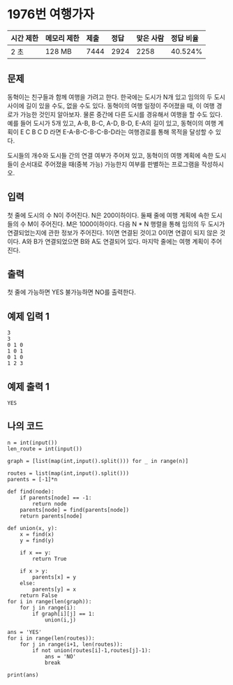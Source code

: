 # 1976번 여행가자

| 시간 제한 | 메모리 제한 | 제출 | 정답 | 맞은 사람 | 정답 비율 |
| :-------- | :---------- | :--- | :--- | :-------- | :-------- |
| 2 초      | 128 MB      | 7444 | 2924 | 2258      | 40.524%   |

## 문제

동혁이는 친구들과 함께 여행을 가려고 한다. 한국에는 도시가 N개 있고 임의의 두 도시 사이에 길이 있을 수도, 없을 수도 있다. 동혁이의 여행 일정이 주어졌을 때, 이 여행 경로가 가능한 것인지 알아보자. 물론 중간에 다른 도시를 경유해서 여행을 할 수도 있다. 예를 들어 도시가 5개 있고, A-B, B-C, A-D, B-D, E-A의 길이 있고, 동혁이의 여행 계획이 E C B C D 라면 E-A-B-C-B-C-B-D라는 여행경로를 통해 목적을 달성할 수 있다.

도시들의 개수와 도시들 간의 연결 여부가 주어져 있고, 동혁이의 여행 계획에 속한 도시들이 순서대로 주어졌을 때(중복 가능) 가능한지 여부를 판별하는 프로그램을 작성하시오.

## 입력

첫 줄에 도시의 수 N이 주어진다. N은 200이하이다. 둘째 줄에 여행 계획에 속한 도시들의 수 M이 주어진다. M은 1000이하이다. 다음 N * N 행렬을 통해 임의의 두 도시가 연결되었는지에 관한 정보가 주어진다. 1이면 연결된 것이고 0이면 연결이 되지 않은 것이다. A와 B가 연결되었으면 B와 A도 연결되어 있다. 마지막 줄에는 여행 계획이 주어진다.

## 출력

첫 줄에 가능하면 YES 불가능하면 NO를 출력한다.

## 예제 입력 1 

```
3
3
0 1 0
1 0 1
0 1 0
1 2 3
```

## 예제 출력 1 

```
YES
```

## 나의 코드

```
n = int(input())
len_route = int(input())

graph = [list(map(int,input().split())) for _ in range(n)]

routes = list(map(int,input().split()))
parents = [-1]*n

def find(node):
    if parents[node] == -1:
        return node
    parents[node] = find(parents[node])
    return parents[node]

def union(x, y):
    x = find(x)
    y = find(y)

    if x == y:
        return True

    if x > y:
        parents[x] = y
    else:
        parents[y] = x
    return False
for i in range(len(graph)):
    for j in range(i):
        if graph[i][j] == 1:
            union(i,j)

ans = 'YES'
for i in range(len(routes)):
    for j in range(i+1, len(routes)):
        if not union(routes[i]-1,routes[j]-1):
            ans = 'NO'
            break

print(ans)
```

